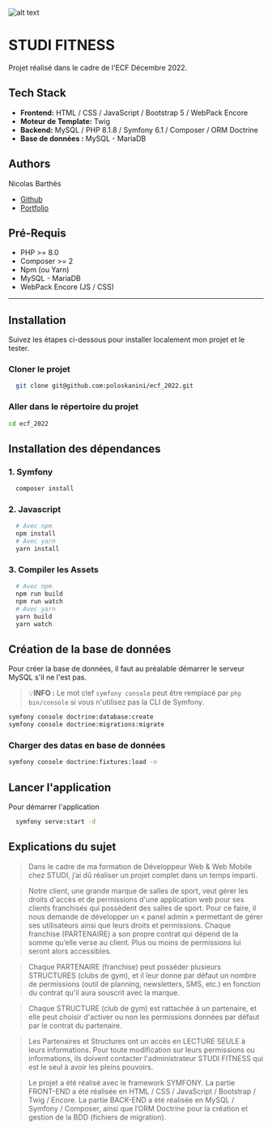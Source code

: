 ![alt text](https://www.sngaf.com/wp-content/uploads/2022/09/STUDI-FITNESS-VISUEL-MAIL-1024x614.jpg)

# STUDI FITNESS

Projet réalisé dans le cadre de l'ECF Décembre 2022.


## Tech Stack

- **Frontend:** HTML / CSS / JavaScript / Bootstrap 5 / WebPack Encore
- **Moteur de Template:** Twig
- **Backend:** MySQL / PHP 8.1.8 / Symfony 6.1 / Composer / ORM Doctrine
- **Base de données :** MySQL - MariaDB


## Authors

Nicolas Barthès
- [Github](https://github.com/poloskanini)
- [Portfolio](https://www.nicolasbarthes.com)


## Pré-Requis

- PHP >= 8.0
- Composer >= 2
- Npm (ou Yarn)
- MySQL - MariaDB
- WebPack Encore (JS / CSS)


<!-- ## Trello du projet
- [Trello](https://trello.com/b/CyZoe9QM) -->

<hr>

## Installation

Suivez les étapes ci-dessous pour installer localement mon projet et le tester.


### Cloner le projet

```bash
  git clone git@github.com:poloskanini/ecf_2022.git
```

### Aller dans le répertoire du projet

```bash
cd ecf_2022
```

## Installation des dépendances

### 1. Symfony

```bash
  composer install
```

### 2. Javascript

```bash
  # Avec npm
  npm install
  # Avec yarn
  yarn install
```

### 3. Compiler les Assets

```bash
  # Avec npm
  npm run build
  npm run watch
  # Avec yarn
  yarn build
  yarn watch
```

## Création de la base de données

Pour créer la base de données, il faut au préalable démarrer le serveur MySQL s'il ne l'est pas.

> 💡<b>INFO :</b>
> Le mot clef `symfony console` peut être remplacé par `php bin/console` si vous n'utilisez pas la CLI de Symfony.


```bash
symfony console doctrine:database:create
symfony console doctrine:migrations:migrate
```

### Charger des datas en base de données

```bash
symfony console doctrine:fixtures:load -n
```

## Lancer l'application

Pour démarrer l'application

```bash
  symfony serve:start -d
```

## Explications du sujet

> Dans le cadre de ma formation de Développeur Web & Web Mobile chez STUDI, j’ai dû réaliser un projet complet dans un temps imparti.

> Notre client, une grande marque de salles de sport, veut gérer les droits d'accès et de permissions d'une application web pour ses clients franchisés qui possèdent des salles de sport. Pour ce faire, il nous demande de développer un « panel admin » permettant de gérer ses utilisateurs ainsi que leurs droits et permissions.
> Chaque franchise (PARTENAIRE) a son propre contrat qui dépend de la somme qu’elle verse au client. Plus ou moins de permissions lui seront alors accessibles.

> Chaque PARTENAIRE (franchise) peut posséder plusieurs STRUCTURES (clubs de gym), et il leur donne par défaut un nombre de permissions (outil de planning, newsletters, SMS, etc.) en fonction du contrat qu'il aura souscrit avec la marque.

> Chaque STRUCTURE (club de gym) est rattachée à un partenaire, et elle peut choisir d'activer ou non les permissions données par défaut par le contrat du partenaire.

> Les Partenaires et Structures ont un accès en LECTURE SEULE à leurs informations. Pour toute modification sur leurs permissions ou informations, ils doivent contacter l'administrateur STUDI FITNESS qui est le seul à avoir les pleins pouvoirs.

> Le projet a été réalisé avec le framework SYMFONY.
La partie FRONT-END a été réalisée en HTML / CSS / JavaScript / Bootstrap / Twig / Encore.
La partie BACK-END a été réalisée en MySQL / Symfony / Composer, ainsi que l’ORM Doctrine pour la création et gestion de la BDD (fichiers de migration).